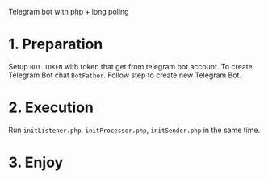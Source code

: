Telegram bot with php + long poling

# 1. Preparation
Setup `BOT TOKEN` with token that get from telegram bot account.
To create Telegram Bot chat `BotFather`. Follow step to create new Telegram Bot.

# 2. Execution
Run `initListener.php`, `initProcessor.php`, `initSender.php` in the same time.

# 3. Enjoy
